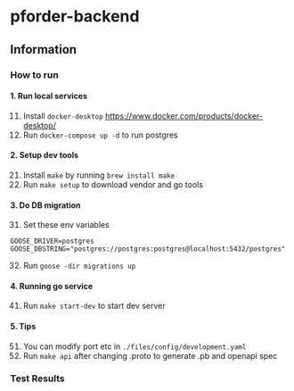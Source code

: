 # pforder-backend

## Information
### How to run
#### 1. Run local services
11. Install `docker-desktop` https://www.docker.com/products/docker-desktop/
12. Run `docker-compose up -d` to run postgres

#### 2. Setup dev tools
21. Install `make` by running `brew install make`
22. Run `make setup` to download vendor and go tools

#### 3. Do DB migration
31. Set these env variables
```
GOOSE_DRIVER=postgres
GOOSE_DBSTRING="postgres://postgres:postgres@localhost:5432/postgres"
```
32. Run `goose -dir migrations up`

#### 4. Running go service
41. Run `make start-dev` to start dev server

#### 5. Tips
51. You can modify port etc in `./files/config/development.yaml`
52. Run `make api` after changing .proto to generate .pb and openapi spec

### Test Results